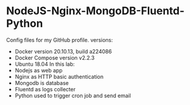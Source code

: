 # NodeJS-Nginx-MongoDB-Fluentd-Python
Config files for my GitHub profile.
versions:
- Docker version 20.10.13, build a224086
- Docker Compose version v2.2.3
- Ubuntu 18.04
In this lab:
- Nodejs as web app
- Nginx as HTTP basic authentication
- Mongodb is database
- Fluentd as logs collecter
- Python used to trigger cron job and send email
